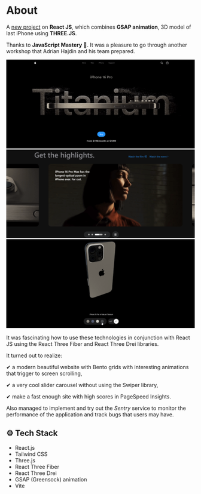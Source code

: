# About

A [new project](https://iphone16.vercel.app/) on **React JS**, which combines **GSAP animation**, 3D model of last iPhone using **THREE.JS**.

Thanks to **JavaScript Mastery** 💎. It was a pleasure to go through another workshop that Adrian Hajdin and his team prepared.

![](https://github.com/getFrontend/react-app-iphone/blob/main/public/react-app-iphone-1.png?raw=true)
![](https://github.com/getFrontend/react-app-iphone/blob/main/public/react-app-iphone-2.png?raw=true)
![](https://github.com/getFrontend/react-app-iphone/blob/main/public/react-app-iphone-3.png?raw=true)

It was fascinating how to use these technologies in conjunction with React JS using the React Three Fiber and React Three Drei libraries.

It turned out to realize:

✔ a modern beautiful website with Bento grids with interesting animations that trigger to screen scrolling,

✔ a very cool slider carousel without using the Swiper library,

✔ make a fast enough site with high scores in PageSpeed Insights.

Also managed to implement and try out the _Sentry_ service to monitor the performance of the application and track bugs that users may have.

## ⚙️ Tech Stack

- React.js
- Tailwind CSS
- Three.js
- React Three Fiber
- React Three Drei
- GSAP (Greensock) animation
- Vite
